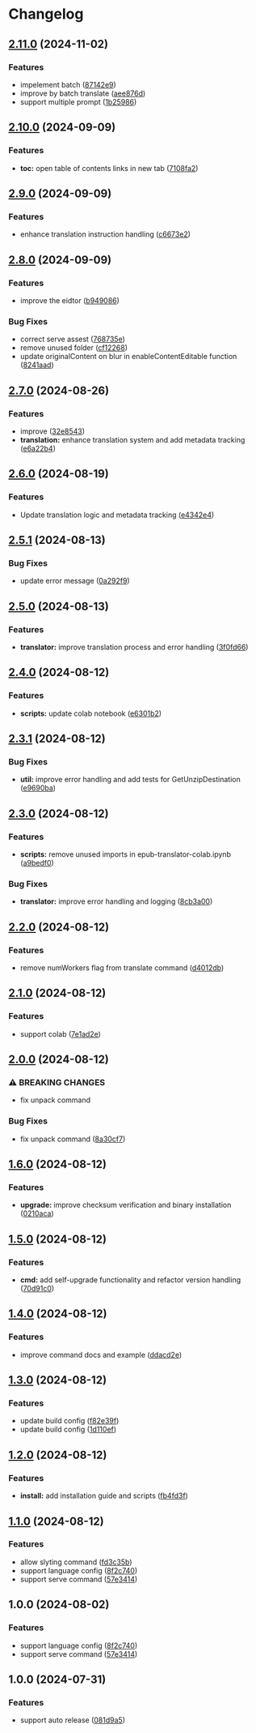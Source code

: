# Changelog

## [2.11.0](https://github.com/nguyenvanduocit/epubtrans/compare/v2.10.0...v2.11.0) (2024-11-02)


### Features

* impelement batch ([87142e9](https://github.com/nguyenvanduocit/epubtrans/commit/87142e9c1245e04c552deedb0ba60244b21ebad9))
* improve by batch translate ([aee876d](https://github.com/nguyenvanduocit/epubtrans/commit/aee876d0cde10ca25f19ffee947cdfe393e954ec))
* support multiple prompt ([1b25986](https://github.com/nguyenvanduocit/epubtrans/commit/1b25986daeb88813ea9c42d8dc095c0caa8337bf))

## [2.10.0](https://github.com/nguyenvanduocit/epubtrans/compare/v2.9.0...v2.10.0) (2024-09-09)


### Features

* **toc:** open table of contents links in new tab ([7108fa2](https://github.com/nguyenvanduocit/epubtrans/commit/7108fa2be9acc1013e328691944db6c4d844b9e0))

## [2.9.0](https://github.com/nguyenvanduocit/epubtrans/compare/v2.8.0...v2.9.0) (2024-09-09)


### Features

* enhance translation instruction handling ([c6673e2](https://github.com/nguyenvanduocit/epubtrans/commit/c6673e26e17b2057340c054a969ade266db1aee7))

## [2.8.0](https://github.com/nguyenvanduocit/epubtrans/compare/v2.7.0...v2.8.0) (2024-09-09)


### Features

* improve the eidtor ([b949086](https://github.com/nguyenvanduocit/epubtrans/commit/b949086fe86c8ee46193ee69e3b0992dad09d06e))


### Bug Fixes

* correct serve assest ([768735e](https://github.com/nguyenvanduocit/epubtrans/commit/768735e1ad5fba47dde882b804f257289fc9f306))
* remove unused folder ([cf12268](https://github.com/nguyenvanduocit/epubtrans/commit/cf1226834bc5a38d22ef2ef6ab3716582e227017))
* update originalContent on blur in enableContentEditable function ([8241aad](https://github.com/nguyenvanduocit/epubtrans/commit/8241aada33da27f41fc9480f0ccce8c9c8b7ada8))

## [2.7.0](https://github.com/nguyenvanduocit/epubtrans/compare/v2.6.0...v2.7.0) (2024-08-26)


### Features

* improve ([32e8543](https://github.com/nguyenvanduocit/epubtrans/commit/32e8543f70961cad5b245e76de77fd9ff92f1950))
* **translation:** enhance translation system and add metadata tracking ([e6a22b4](https://github.com/nguyenvanduocit/epubtrans/commit/e6a22b41f3d45e03d23b7d9680da7ad90e9ca1fb))

## [2.6.0](https://github.com/nguyenvanduocit/epubtrans/compare/v2.5.1...v2.6.0) (2024-08-19)


### Features

* Update translation logic and metadata tracking ([e4342e4](https://github.com/nguyenvanduocit/epubtrans/commit/e4342e41e0b29408579b5c58cde11aa387ba859e))

## [2.5.1](https://github.com/nguyenvanduocit/epubtrans/compare/v2.5.0...v2.5.1) (2024-08-13)


### Bug Fixes

* update error message ([0a292f9](https://github.com/nguyenvanduocit/epubtrans/commit/0a292f985763eff2f759521f7b55082fb290e6d4))

## [2.5.0](https://github.com/nguyenvanduocit/epubtrans/compare/v2.4.0...v2.5.0) (2024-08-13)


### Features

* **translator:** improve translation process and error handling ([3f0fd66](https://github.com/nguyenvanduocit/epubtrans/commit/3f0fd66fcc5f1f1a8c8ab83939935aad935fdf6a))

## [2.4.0](https://github.com/nguyenvanduocit/epubtrans/compare/v2.3.1...v2.4.0) (2024-08-12)


### Features

* **scripts:** update colab notebook ([e6301b2](https://github.com/nguyenvanduocit/epubtrans/commit/e6301b21db0e8307a0d15cbb15bf0b21c9a24b2e))

## [2.3.1](https://github.com/nguyenvanduocit/epubtrans/compare/v2.3.0...v2.3.1) (2024-08-12)


### Bug Fixes

* **util:** improve error handling and add tests for GetUnzipDestination ([e9690ba](https://github.com/nguyenvanduocit/epubtrans/commit/e9690ba0eb95885789ddac2208c08fb901441902))

## [2.3.0](https://github.com/nguyenvanduocit/epubtrans/compare/v2.2.0...v2.3.0) (2024-08-12)


### Features

* **scripts:** remove unused imports in epub-translator-colab.ipynb ([a9bedf0](https://github.com/nguyenvanduocit/epubtrans/commit/a9bedf0309df869008e614a47b566fc1e2355c16))


### Bug Fixes

* **translator:** improve error handling and logging ([8cb3a00](https://github.com/nguyenvanduocit/epubtrans/commit/8cb3a005566310b28c0e8c9ee2ba61bcf2b455a3))

## [2.2.0](https://github.com/nguyenvanduocit/epubtrans/compare/v2.1.0...v2.2.0) (2024-08-12)


### Features

* remove numWorkers flag from translate command ([d4012db](https://github.com/nguyenvanduocit/epubtrans/commit/d4012dbc0be804cfdcb0e0710030cb15af0d2a15))

## [2.1.0](https://github.com/nguyenvanduocit/epubtrans/compare/v2.0.0...v2.1.0) (2024-08-12)


### Features

* support colab ([7e1ad2e](https://github.com/nguyenvanduocit/epubtrans/commit/7e1ad2ee10de7c7124077a402f5e4e5155893ee7))

## [2.0.0](https://github.com/nguyenvanduocit/epubtrans/compare/v1.6.0...v2.0.0) (2024-08-12)


### ⚠ BREAKING CHANGES

* fix unpack command

### Bug Fixes

* fix unpack command ([8a30cf7](https://github.com/nguyenvanduocit/epubtrans/commit/8a30cf72a46b19314e26093ae8c8f4fc77ed11ce))

## [1.6.0](https://github.com/nguyenvanduocit/epubtrans/compare/v1.5.0...v1.6.0) (2024-08-12)


### Features

* **upgrade:** improve checksum verification and binary installation ([0210aca](https://github.com/nguyenvanduocit/epubtrans/commit/0210acab019cabf1f729fd7a642b7edb48c32701))

## [1.5.0](https://github.com/nguyenvanduocit/epubtrans/compare/v1.4.0...v1.5.0) (2024-08-12)


### Features

* **cmd:** add self-upgrade functionality and refactor version handling ([70d91c0](https://github.com/nguyenvanduocit/epubtrans/commit/70d91c07a4696b87d210579fba29b6e99e763efa))

## [1.4.0](https://github.com/nguyenvanduocit/epubtrans/compare/v1.3.0...v1.4.0) (2024-08-12)


### Features

* improve command docs and example ([ddacd2e](https://github.com/nguyenvanduocit/epubtrans/commit/ddacd2e11f2faf068c5bc01cc08a6a7777f633b3))

## [1.3.0](https://github.com/nguyenvanduocit/epubtrans/compare/v1.2.0...v1.3.0) (2024-08-12)


### Features

* update build config ([f82e39f](https://github.com/nguyenvanduocit/epubtrans/commit/f82e39f1b212b0cb143fc5b35b8c399cfd8231f3))
* update build config ([1d110ef](https://github.com/nguyenvanduocit/epubtrans/commit/1d110efbcc33c15e22e80589ba5e92584a5d864f))

## [1.2.0](https://github.com/nguyenvanduocit/epubtrans/compare/v1.1.0...v1.2.0) (2024-08-12)


### Features

* **install:** add installation guide and scripts ([fb4fd3f](https://github.com/nguyenvanduocit/epubtrans/commit/fb4fd3f90701d8db78161eada3e3d87f6b091003))

## [1.1.0](https://github.com/nguyenvanduocit/epubtrans/compare/v1.0.0...v1.1.0) (2024-08-12)


### Features

* allow slyting command ([fd3c35b](https://github.com/nguyenvanduocit/epubtrans/commit/fd3c35b9a5f1def00edc5b6a56abd94461a4a95f))
* support language config ([8f2c740](https://github.com/nguyenvanduocit/epubtrans/commit/8f2c740d442773bb3c9efe121a62410e200beea6))
* support serve command ([57e3414](https://github.com/nguyenvanduocit/epubtrans/commit/57e34141dbddd63a6aab67bf97bd99fc72e91bcd))

## 1.0.0 (2024-08-02)


### Features

* support language config ([8f2c740](https://github.com/nguyenvanduocit/epubtrans/commit/8f2c740d442773bb3c9efe121a62410e200beea6))
* support serve command ([57e3414](https://github.com/nguyenvanduocit/epubtrans/commit/57e34141dbddd63a6aab67bf97bd99fc72e91bcd))

## 1.0.0 (2024-07-31)


### Features

* support auto release ([081d9a5](https://github.com/nguyenvanduocit/book-translate-toolkit/commit/081d9a5ed44a52968b8431550b5109b246359e60))
